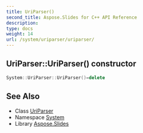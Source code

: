 ```yaml
---
title: UriParser()
second_title: Aspose.Slides for C++ API Reference
description: 
type: docs
weight: 14
url: /system/uriparser/uriparser/
---
```

## UriParser::UriParser() constructor




```cpp
System::UriParser::UriParser()=delete
```

## See Also

* Class [UriParser](../)
* Namespace [System](../../)
* Library [Aspose.Slides](../../../)